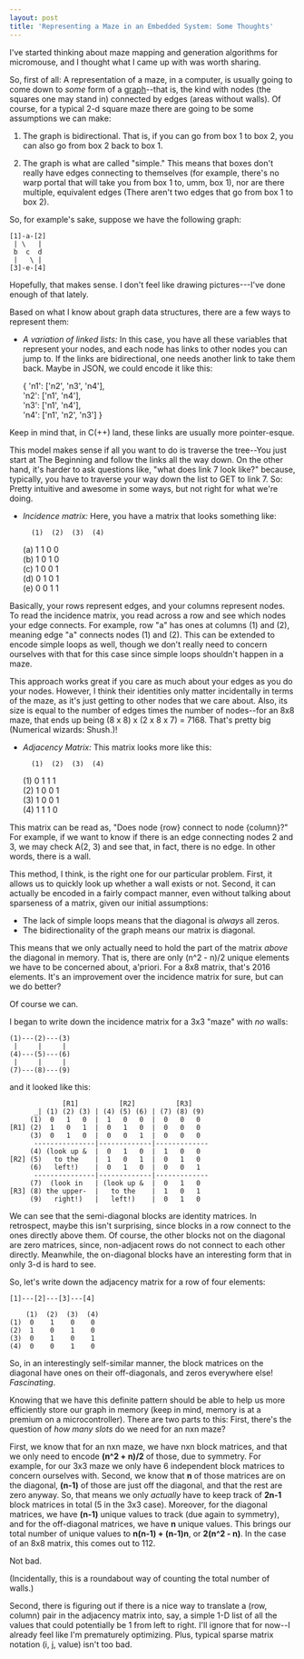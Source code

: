 ```yaml
---
layout: post
title: 'Representing a Maze in an Embedded System: Some Thoughts'
---
```


I've started thinking about maze mapping and generation algorithms for
micromouse, and I thought what I came up with was worth sharing.

So, first of all: A representation of a maze, in a computer, is usually going to
come down to *some* form of a
[graph](http://en.wikipedia.org/wiki/Micromouse)--that is, the kind with nodes
(the squares one may stand in) connected by edges (areas without walls). Of
course, for a typical 2-d square maze there are going to be some assumptions we
can make:

1. The graph is bidirectional. That is, if you can go from box 1 to box 2, you
can also go from box 2 back to box 1.

2. The graph is what are called "simple." This means that boxes don't really
have edges connecting to themselves (for example, there's no warp portal that
will take you from box 1 to, umm, box 1), nor are there multiple, equivalent
edges (There aren't two edges that go from box 1 to box 2).

So, for example's sake, suppose we have the following graph:

    [1]-a-[2]  
     | \   |  
     b  c  d  
     |   \ |  
    [3]-e-[4]  

Hopefully, that makes sense. I don't feel like drawing pictures---I've done
enough of that lately.

Based on what I know about graph data structures, there are a few ways to
represent them:

* *A variation of linked lists:* In this case, you have all these variables that
represent your nodes, and each node has links to other nodes you can jump to.
If the links are bidirectional, one needs another link to take them back. Maybe
in JSON, we could encode it like this:

    { 'n1': ['n2', 'n3', 'n4'],  
      'n2': ['n1', 'n4'],  
      'n3': ['n1', 'n4'],  
      'n4': ['n1', 'n2', 'n3'] }  

Keep in mind that, in C(++) land, these links are usually more pointer-esque.

This model makes sense if all you want to do is traverse the tree--You just
start at The Beginning and follow the links all the way down.  On the other
hand, it's harder to ask questions like, "what does link 7 look like?" because,
typically, you have to traverse your way down the list to GET to link 7. So:
Pretty intuitive and awesome in some ways, but not right for what we're doing.

* *Incidence matrix:* Here, you have a matrix that looks something like:

        (1)  (2)  (3)  (4)  
    (a)  1    1    0    0  
    (b)  1    0    1    0  
    (c)  1    0    0    1  
    (d)  0    1    0    1  
    (e)  0    0    1    1  

Basically, your rows represent edges, and your columns represent nodes.  To read
the incidence matrix, you read across a row and see which nodes your edge
connects. For example, row "a" has ones at columns (1) and (2), meaning edge "a"
connects nodes (1) and (2). This can be extended to encode simple loops as well,
though we don't really need to concern ourselves with that for this case since simple
loops shouldn't happen in a maze.

This approach works great if you care as much about your edges as you do your
nodes. However, I think their identities only matter incidentally in terms of
the maze, as it's just getting to other nodes that we care about. Also, its size
is equal to the number of edges times the number of nodes--for an 8x8 maze, that
ends up being (8 x 8) x (2 x 8 x 7) = 7168. That's pretty big (Numerical
wizards: Shush.)!

* *Adjacency Matrix:* This matrix looks more like this:

        (1)  (2)  (3)  (4)  
    (1)  0    1    1    1  
    (2)  1    0    0    1  
    (3)  1    0    0    1  
    (4)  1    1    1    0  

This matrix can be read as, "Does node {row} connect to node {column}?" For
example, if we want to know if there is an edge connecting nodes 2 and 3, we
may check A(2, 3) and see that, in fact, there is no edge. In other words, there
is a wall.

This method, I think, is the right one for our particular problem. First, it
allows us to quickly look up whether a wall exists or not. Second, it can
actually be encoded in a fairly compact manner, even without talking about
sparseness of a matrix, given our initial assumptions:

* The lack of simple loops means that the diagonal is *always* all zeros.
* The bidirectionality of the graph means our matrix is diagonal.

This means that we only actually need to hold the part of the matrix *above*
the diagonal in memory. That is, there are only (n^2 - n)/2 unique elements
we have to be concerned about, a'priori.  For a 8x8 matrix, that's 2016
elements. It's an improvement over the incidence matrix for sure, but can we do
better?

Of course we can.

I began to write down the incidence matrix for a 3x3 "maze" with *no* walls:

    (1)---(2)---(3)  
     |     |     |  
    (4)---(5)---(6)  
     |     |     |  
    (7)---(8)---(9)  

and it looked like this:

                 [R1]          [R2]          [R3]  
          _| (1) (2) (3) | (4) (5) (6) | (7) (8) (9)  
         (1)  0   1   0  |  1   0   0  |  0   0   0  
    [R1] (2)  1   0   1  |  0   1   0  |  0   0   0  
         (3)  0   1   0  |  0   0   1  |  0   0   0  
          ---------------|-------------|-------------  
         (4) (look up &  |  0   1   0  |  1   0   0  
    [R2] (5)   to the    |  1   0   1  |  0   1   0  
         (6)   left!)    |  0   1   0  |  0   0   1  
          ---------------|-------------|-------------  
         (7)  (look in   | (look up &  |  0   1   0  
    [R3] (8) the upper-  |   to the    |  1   0   1  
         (9)   right!)   |   left!)    |  0   1   0  

We can see that the semi-diagonal blocks are identity matrices. In retrospect,
maybe this isn't surprising, since blocks in a row connect to the ones directly
above them.  Of course, the other blocks not on the diagonal are zero matrices,
since, non-adjacent rows do not connect to each other directly. Meanwhile, the 
on-diagonal blocks have an interesting form that in only 3-d is hard to see.

So, let's write down the adjacency matrix for a row of four elements:

    [1]---[2]---[3]---[4]  

        (1)  (2)  (3)  (4)  
    (1)  0    1    0    0  
    (2)  1    0    1    0  
    (3)  0    1    0    1  
    (4)  0    0    1    0  

So, in an interestingly self-similar manner, the block matrices on the diagonal
have ones on their off-diagonals, and zeros everywhere else! *Fascinating*.

Knowing that we have this definite pattern should be able to help us more
efficiently store our graph in memory (keep in mind, memory is at a premium on
a microcontroller). There are two parts to this:  First, there's the question
of *how many slots* do we need for an nxn maze?

First, we know that for an nxn maze, we have nxn block matrices, and that we
only need to encode **(n^2 + n)/2** of those, due to symmetry. For example, for our
3x3 maze we only have 6 independent block matrices to concern ourselves with.
Second, we know that **n** of those matrices are on the diagonal, **(n-1)** of those
are just off the diagonal, and that the rest are zero anyway. So, that means
we only *actually* have to keep track of **2n-1** block matrices in total (5 in the
3x3 case). Moreover, for the diagonal matrices, we have **(n-1)** unique values to
track (due again to symmetry), and for the off-diagonal matrices, we have **n**
unique values. This brings our total number of unique values to
**n(n-1) + (n-1)n**, or **2(n^2 - n)**.  In the case of an 8x8 matrix, this
comes out to 112.

Not bad.

(Incidentally, this is a roundabout way of counting the total number of walls.)

Second, there is figuring out if there is a nice way to translate a 
(row, column) pair in the adjacency matrix into, say, a simple 1-D list of all 
the values that could potentially be 1 from left to
right.  I'll ignore that for now--I already feel like I'm prematurely
optimizing. Plus, typical sparse matrix notation (i, j, value) isn't too bad.
